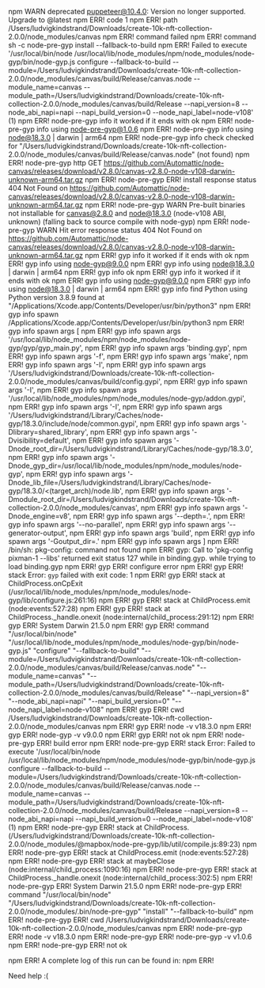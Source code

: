 npm WARN deprecated puppeteer@10.4.0: Version no longer supported. Upgrade to @latest
npm ERR! code 1
npm ERR! path /Users/ludvigkindstrand/Downloads/create-10k-nft-collection-2.0.0/node_modules/canvas
npm ERR! command failed
npm ERR! command sh -c node-pre-gyp install --fallback-to-build
npm ERR! Failed to execute '/usr/local/bin/node /usr/local/lib/node_modules/npm/node_modules/node-gyp/bin/node-gyp.js configure --fallback-to-build --module=/Users/ludvigkindstrand/Downloads/create-10k-nft-collection-2.0.0/node_modules/canvas/build/Release/canvas.node --module_name=canvas --module_path=/Users/ludvigkindstrand/Downloads/create-10k-nft-collection-2.0.0/node_modules/canvas/build/Release --napi_version=8 --node_abi_napi=napi --napi_build_version=0 --node_napi_label=node-v108' (1)
npm ERR! node-pre-gyp info it worked if it ends with ok
npm ERR! node-pre-gyp info using node-pre-gyp@1.0.6
npm ERR! node-pre-gyp info using node@18.3.0 | darwin | arm64
npm ERR! node-pre-gyp info check checked for "/Users/ludvigkindstrand/Downloads/create-10k-nft-collection-2.0.0/node_modules/canvas/build/Release/canvas.node" (not found)
npm ERR! node-pre-gyp http GET https://github.com/Automattic/node-canvas/releases/download/v2.8.0/canvas-v2.8.0-node-v108-darwin-unknown-arm64.tar.gz
npm ERR! node-pre-gyp ERR! install response status 404 Not Found on https://github.com/Automattic/node-canvas/releases/download/v2.8.0/canvas-v2.8.0-node-v108-darwin-unknown-arm64.tar.gz 
npm ERR! node-pre-gyp WARN Pre-built binaries not installable for canvas@2.8.0 and node@18.3.0 (node-v108 ABI, unknown) (falling back to source compile with node-gyp) 
npm ERR! node-pre-gyp WARN Hit error response status 404 Not Found on https://github.com/Automattic/node-canvas/releases/download/v2.8.0/canvas-v2.8.0-node-v108-darwin-unknown-arm64.tar.gz 
npm ERR! gyp info it worked if it ends with ok
npm ERR! gyp info using node-gyp@9.0.0
npm ERR! gyp info using node@18.3.0 | darwin | arm64
npm ERR! gyp info ok 
npm ERR! gyp info it worked if it ends with ok
npm ERR! gyp info using node-gyp@9.0.0
npm ERR! gyp info using node@18.3.0 | darwin | arm64
npm ERR! gyp info find Python using Python version 3.8.9 found at "/Applications/Xcode.app/Contents/Developer/usr/bin/python3"
npm ERR! gyp info spawn /Applications/Xcode.app/Contents/Developer/usr/bin/python3
npm ERR! gyp info spawn args [
npm ERR! gyp info spawn args   '/usr/local/lib/node_modules/npm/node_modules/node-gyp/gyp/gyp_main.py',
npm ERR! gyp info spawn args   'binding.gyp',
npm ERR! gyp info spawn args   '-f',
npm ERR! gyp info spawn args   'make',
npm ERR! gyp info spawn args   '-I',
npm ERR! gyp info spawn args   '/Users/ludvigkindstrand/Downloads/create-10k-nft-collection-2.0.0/node_modules/canvas/build/config.gypi',
npm ERR! gyp info spawn args   '-I',
npm ERR! gyp info spawn args   '/usr/local/lib/node_modules/npm/node_modules/node-gyp/addon.gypi',
npm ERR! gyp info spawn args   '-I',
npm ERR! gyp info spawn args   '/Users/ludvigkindstrand/Library/Caches/node-gyp/18.3.0/include/node/common.gypi',
npm ERR! gyp info spawn args   '-Dlibrary=shared_library',
npm ERR! gyp info spawn args   '-Dvisibility=default',
npm ERR! gyp info spawn args   '-Dnode_root_dir=/Users/ludvigkindstrand/Library/Caches/node-gyp/18.3.0',
npm ERR! gyp info spawn args   '-Dnode_gyp_dir=/usr/local/lib/node_modules/npm/node_modules/node-gyp',
npm ERR! gyp info spawn args   '-Dnode_lib_file=/Users/ludvigkindstrand/Library/Caches/node-gyp/18.3.0/<(target_arch)/node.lib',
npm ERR! gyp info spawn args   '-Dmodule_root_dir=/Users/ludvigkindstrand/Downloads/create-10k-nft-collection-2.0.0/node_modules/canvas',
npm ERR! gyp info spawn args   '-Dnode_engine=v8',
npm ERR! gyp info spawn args   '--depth=.',
npm ERR! gyp info spawn args   '--no-parallel',
npm ERR! gyp info spawn args   '--generator-output',
npm ERR! gyp info spawn args   'build',
npm ERR! gyp info spawn args   '-Goutput_dir=.'
npm ERR! gyp info spawn args ]
npm ERR! /bin/sh: pkg-config: command not found
npm ERR! gyp: Call to 'pkg-config pixman-1 --libs' returned exit status 127 while in binding.gyp. while trying to load binding.gyp
npm ERR! gyp ERR! configure error 
npm ERR! gyp ERR! stack Error: `gyp` failed with exit code: 1
npm ERR! gyp ERR! stack     at ChildProcess.onCpExit (/usr/local/lib/node_modules/npm/node_modules/node-gyp/lib/configure.js:261:16)
npm ERR! gyp ERR! stack     at ChildProcess.emit (node:events:527:28)
npm ERR! gyp ERR! stack     at ChildProcess._handle.onexit (node:internal/child_process:291:12)
npm ERR! gyp ERR! System Darwin 21.5.0
npm ERR! gyp ERR! command "/usr/local/bin/node" "/usr/local/lib/node_modules/npm/node_modules/node-gyp/bin/node-gyp.js" "configure" "--fallback-to-build" "--module=/Users/ludvigkindstrand/Downloads/create-10k-nft-collection-2.0.0/node_modules/canvas/build/Release/canvas.node" "--module_name=canvas" "--module_path=/Users/ludvigkindstrand/Downloads/create-10k-nft-collection-2.0.0/node_modules/canvas/build/Release" "--napi_version=8" "--node_abi_napi=napi" "--napi_build_version=0" "--node_napi_label=node-v108"
npm ERR! gyp ERR! cwd /Users/ludvigkindstrand/Downloads/create-10k-nft-collection-2.0.0/node_modules/canvas
npm ERR! gyp ERR! node -v v18.3.0
npm ERR! gyp ERR! node-gyp -v v9.0.0
npm ERR! gyp ERR! not ok 
npm ERR! node-pre-gyp ERR! build error 
npm ERR! node-pre-gyp ERR! stack Error: Failed to execute '/usr/local/bin/node /usr/local/lib/node_modules/npm/node_modules/node-gyp/bin/node-gyp.js configure --fallback-to-build --module=/Users/ludvigkindstrand/Downloads/create-10k-nft-collection-2.0.0/node_modules/canvas/build/Release/canvas.node --module_name=canvas --module_path=/Users/ludvigkindstrand/Downloads/create-10k-nft-collection-2.0.0/node_modules/canvas/build/Release --napi_version=8 --node_abi_napi=napi --napi_build_version=0 --node_napi_label=node-v108' (1)
npm ERR! node-pre-gyp ERR! stack     at ChildProcess.<anonymous> (/Users/ludvigkindstrand/Downloads/create-10k-nft-collection-2.0.0/node_modules/@mapbox/node-pre-gyp/lib/util/compile.js:89:23)
npm ERR! node-pre-gyp ERR! stack     at ChildProcess.emit (node:events:527:28)
npm ERR! node-pre-gyp ERR! stack     at maybeClose (node:internal/child_process:1090:16)
npm ERR! node-pre-gyp ERR! stack     at ChildProcess._handle.onexit (node:internal/child_process:302:5)
npm ERR! node-pre-gyp ERR! System Darwin 21.5.0
npm ERR! node-pre-gyp ERR! command "/usr/local/bin/node" "/Users/ludvigkindstrand/Downloads/create-10k-nft-collection-2.0.0/node_modules/.bin/node-pre-gyp" "install" "--fallback-to-build"
npm ERR! node-pre-gyp ERR! cwd /Users/ludvigkindstrand/Downloads/create-10k-nft-collection-2.0.0/node_modules/canvas
npm ERR! node-pre-gyp ERR! node -v v18.3.0
npm ERR! node-pre-gyp ERR! node-pre-gyp -v v1.0.6
npm ERR! node-pre-gyp ERR! not ok

npm ERR! A complete log of this run can be found in:
npm ERR!
  
  
  
  
  Need help :(
